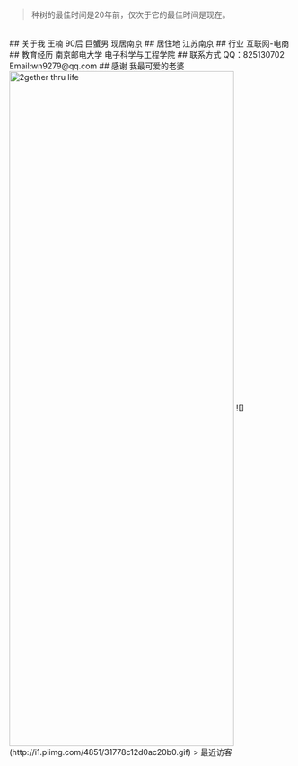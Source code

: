</br>
<blockquote class="blockquote-center">种树的最佳时间是20年前，仅次于它的最佳时间是现在。</blockquote>
</br>
## 关于我
王楠 90后 巨蟹男 现居南京
## 居住地
江苏南京
## 行业
互联网-电商
## 教育经历
南京邮电大学 电子科学与工程学院
## 联系方式
QQ：825130702
Email:wn9279@qq.com
## 感谢
我最可爱的老婆
<img src="index/00.png" width = "400" height = "1200" alt="2gether thru life" align=center />
![](http://i1.piimg.com/4851/31778c12d0ac20b0.gif)
> 最近访客
<div class="ds-recent-visitors" data-num-items="28" data-avatar-size="42" id="ds-recent-visitors"></div>


